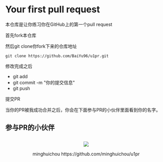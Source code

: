 # Your first pull request

本仓库是让你练习你在GitHub上的第一个pull request

首先fork本仓库

然后git clone你fork下来的仓库地址

``` 
git clone https://github.com/BaiYu96/u1pr.git
```

修改完成之后

* git add
* git commit -m "你的提交信息"
* git push

提交PR

当你的PR被我成功合并之后，你会在下面参与PR的小伙伴里面看到你的名字。

## 参与PR的小伙伴

<div align=center style="margin-top: 30px;">
  <a href="https://github.com/BaiYu96/u1pr/graphs/contributors">
    <img src="https://contrib.rocks/image?repo=BaiYu96/u1pr" />
    
  </a>
  <p>
   minghuichou https://github.com/minghuichou/u1pr
  </p>
</div>



